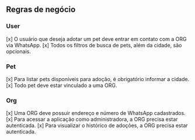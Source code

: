 ## Regras de negócio

### User
[x] O usuário que deseja adotar um pet deve entrar em contato com a ORG via WhatsApp.
[x] Todos os filtros de busca de pets, além da cidade, são opcionais.
### Pet
[x] Para listar pets disponíveis para adoção, é obrigatório informar a cidade.
[x] Todo pet deve estar vinculado a uma ORG.
### Org
[x] Uma ORG deve possuir endereço e número de WhatsApp cadastrados.
[x] Para acessar a aplicação como administradora, a ORG precisa estar autenticada.
[x] Para visualizar o histórico de adoções, a ORG precisa estar autenticada.






